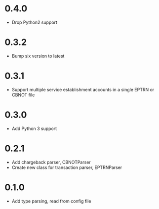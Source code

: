 # 0.4.0
* Drop Python2 support

# 0.3.2
* Bump six version to latest

# 0.3.1
* Support multiple service establishment accounts in a single EPTRN or CBNOT file

# 0.3.0
* Add Python 3 support

# 0.2.1
* Add chargeback parser, CBNOTParser
* Create new class for transaction parser, EPTRNParser


# 0.1.0
* Add type parsing, read from config file
